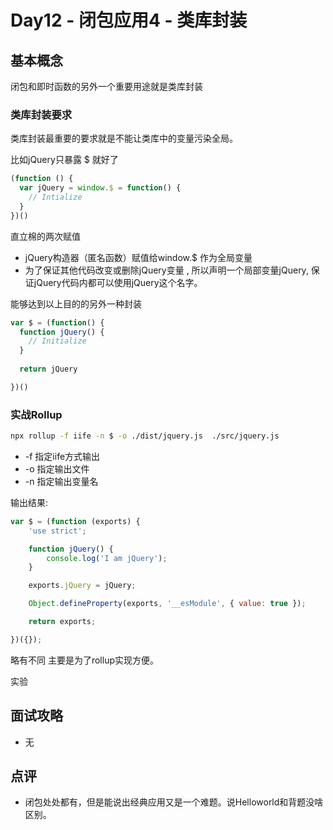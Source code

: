 # Day12 - 闭包应用4 - 类库封装

## 基本概念

闭包和即时函数的另外一个重要用途就是类库封装

### 类库封装要求

类库封装最重要的要求就是不能让类库中的变量污染全局。

比如jQuery只暴露 $ 就好了



```js
(function () {
  var jQuery = window.$ = function() {
    // Intialize
  }
})()
```

直立棉的两次赋值

- jQuery构造器（匿名函数）赋值给window.$ 作为全局变量
- 为了保证其他代码改变或删除jQuery变量 , 所以声明一个局部变量jQuery, 保证jQuery代码内都可以使用jQuery这个名字。

能够达到以上目的的另外一种封装

```js
var $ = (function() {
  function jQuery() {
    // Initialize
  }
  
  return jQuery

})()
```



### 实战Rollup

```bash
npx rollup -f iife -n $ -o ./dist/jquery.js  ./src/jquery.js
```

- -f 指定iife方式输出
- -o 指定输出文件
- -n 指定输出变量名

输出结果:

```js
var $ = (function (exports) {
    'use strict';

    function jQuery() {
        console.log('I am jQuery');
    }

    exports.jQuery = jQuery;

    Object.defineProperty(exports, '__esModule', { value: true });

    return exports;

})({});
```

略有不同 主要是为了rollup实现方便。

实验







## 面试攻略

- 无



## 点评

- 闭包处处都有，但是能说出经典应用又是一个难题。说Helloworld和背题没啥区别。
